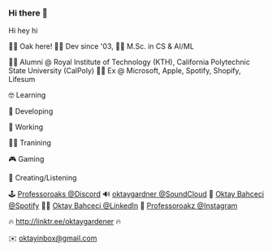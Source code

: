 ### Hi there 👋

Hi hey hi

🙋‍♂️ Oak here! 
🧑‍💻 Dev since '03, 
🤷‍♂ M.Sc. in CS & AI/ML

🧑‍🎓 Alumni @ Royal Institute of Technology (KTH), California Polytechnic State University (CalPoly) 
🧑‍🎓 Ex @ Microsoft, Apple, Spotify, Shopify, Lifesum 

🤓 Learning

📲 Developing

🏢 Working

🏋️‍♂️ Tranining

🎮 Gaming

🎵 Creating/Listening 

🕹️ [Professoroaks @Discord](discordapp.com/users/392694188405424138)
🔊 [oktaygardner @SoundCloud](discordapp.com/users/392694188405424138)
🎵 [Oktay Bahceci @Spotify](https://open.spotify.com/user/professoroaks?si=9a7041268edc4a5d)
👨‍💼 [Oktay Bahceci @LinkedIn](linked.in/oktayb)
📸 [Professoroakz @Instagram](https://www.instagram.com/professoroakz/)

🔥 http://linktr.ee/oktaygardener 🔥

✉️ oktayinbox@gmail.com
